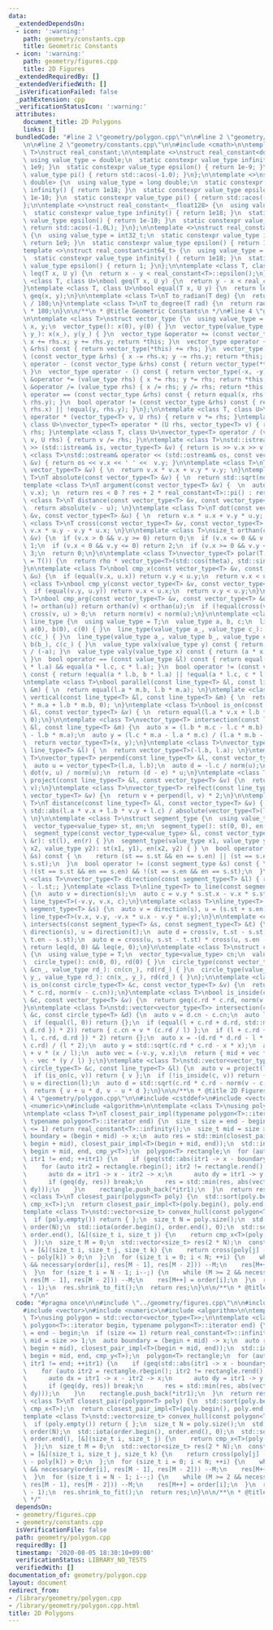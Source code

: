 ```yaml
---
data:
  _extendedDependsOn:
  - icon: ':warning:'
    path: geometry/constants.cpp
    title: Geometric Constants
  - icon: ':warning:'
    path: geometry/figures.cpp
    title: 2D Figures
  _extendedRequiredBy: []
  _extendedVerifiedWith: []
  _isVerificationFailed: false
  _pathExtension: cpp
  _verificationStatusIcon: ':warning:'
  attributes:
    document_title: 2D Polygons
    links: []
  bundledCode: "#line 2 \"geometry/polygon.cpp\"\n\n#line 2 \"geometry/figures.cpp\"\
    \n\n#line 2 \"geometry/constants.cpp\"\n\n#include <cmath>\n\ntemplate <class\
    \ T>\nstruct real_constant;\n\ntemplate <>\nstruct real_constant<double> {\n \
    \ using value_type = double;\n  static constexpr value_type infinity() { return\
    \ 1e9; }\n  static constexpr value_type epsilon() { return 1e-9; }\n  static constexpr\
    \ value_type pi() { return std::acos(-1.0); }\n};\n\ntemplate <>\nstruct real_constant<long\
    \ double> {\n  using value_type = long double;\n  static constexpr value_type\
    \ infinity() { return 1e18; }\n  static constexpr value_type epsilon() { return\
    \ 1e-10; }\n  static constexpr value_type pi() { return std::acos(-1.0L); }\n\
    };\n\ntemplate <>\nstruct real_constant<__float128> {\n  using value_type = __float128;\n\
    \  static constexpr value_type infinity() { return 1e18; }\n  static constexpr\
    \ value_type epsilon() { return 1e-10; }\n  static constexpr value_type pi() {\
    \ return std::acos(-1.0L); }\n};\n\ntemplate <>\nstruct real_constant<int32_t>\
    \ {\n  using value_type = int32_t;\n  static constexpr value_type infinity() {\
    \ return 1e9; }\n  static constexpr value_type epsilon() { return 1; }\n};\n\n\
    template <>\nstruct real_constant<int64_t> {\n  using value_type = int64_t;\n\
    \  static constexpr value_type infinity() { return 1e18; }\n  static constexpr\
    \ value_type epsilon() { return 1; }\n};\n\ntemplate <class T, class U>\nbool\
    \ leq(T x, U y) {\n  return x - y < real_constant<T>::epsilon();\n}\ntemplate\
    \ <class T, class U>\nbool geq(T x, U y) {\n  return y - x < real_constant<T>::epsilon();\n\
    }\ntemplate <class T, class U>\nbool equal(T x, U y) {\n  return leq(x, y) &&\
    \ geq(x, y);\n}\n\ntemplate <class T>\nT to_radian(T deg) {\n  return deg * real_constant<T>::pi()\
    \ / 180;\n}\ntemplate <class T>\nT to_degree(T rad) {\n  return rad / real_constant<T>::pi()\
    \ * 180;\n}\n\n/**\n * @title Geometric Constants\n */\n#line 4 \"geometry/figures.cpp\"\
    \n\ntemplate <class T>\nstruct vector_type {\n  using value_type = T;\n  value_type\
    \ x, y;\n  vector_type(): x(0), y(0) { }\n  vector_type(value_type x_, value_type\
    \ y_): x(x_), y(y_) { }\n  vector_type &operator += (const vector_type &rhs) {\
    \ x += rhs.x; y += rhs.y; return *this; }\n  vector_type operator + (const vector_type\
    \ &rhs) const { return vector_type(*this) += rhs; }\n  vector_type &operator -=\
    \ (const vector_type &rhs) { x -= rhs.x; y -= rhs.y; return *this; }\n  vector_type\
    \ operator - (const vector_type &rhs) const { return vector_type(*this) -= rhs;\
    \ }\n  vector_type operator - () const { return vector_type(-x, -y); }\n  vector_type\
    \ &operator *= (value_type rhs) { x *= rhs; y *= rhs; return *this; }\n  vector_type\
    \ &operator /= (value_type rhs) { x /= rhs; y /= rhs; return *this; }\n  bool\
    \ operator == (const vector_type &rhs) const { return equal(x, rhs.x) && equal(y,\
    \ rhs.y); }\n  bool operator != (const vector_type &rhs) const { return !equal(x,\
    \ rhs.x) || !equal(y, rhs.y); }\n};\n\ntemplate <class T, class U>\nvector_type<T>\
    \ operator * (vector_type<T> v, U rhs) { return v *= rhs; }\ntemplate <class T,\
    \ class U>\nvector_type<T> operator * (U rhs, vector_type<T> v) { return v *=\
    \ rhs; }\ntemplate <class T, class U>\nvector_type<T> operator / (vector_type<T>\
    \ v, U rhs) { return v /= rhs; }\n\ntemplate <class T>\nstd::istream& operator\
    \ >> (std::istream& is, vector_type<T> &v) { return is >> v.x >> v.y; }\ntemplate\
    \ <class T>\nstd::ostream& operator << (std::ostream& os, const vector_type<T>\
    \ &v) { return os << v.x << ' ' <<  v.y; }\n\ntemplate <class T>\nT norm(const\
    \ vector_type<T> &v) { \n  return v.x * v.x + v.y * v.y; \n}\ntemplate <class\
    \ T>\nT absolute(const vector_type<T> &v) { \n  return std::sqrt(norm(v));\n}\n\
    template <class T>\nT argument(const vector_type<T> &v) {  \n  auto res = std::atan2(v.y,\
    \ v.x); \n  return res < 0 ? res + 2 * real_constant<T>::pi() : res;\n}\n\ntemplate\
    \ <class T>\nT distance(const vector_type<T> &v, const vector_type<T> &u) { \n\
    \  return absolute(v - u); \n}\ntemplate <class T>\nT dot(const vector_type<T>\
    \ &v, const vector_type<T> &u) { \n  return v.x * u.x + v.y * u.y; \n}\ntemplate\
    \ <class T>\nT cross(const vector_type<T> &v, const vector_type<T> &u) { \n  return\
    \ v.x * u.y - v.y * u.x; \n}\n\ntemplate <class T>\nsize_t orthan(const vector_type<T>\
    \ &v) {\n  if (v.x > 0 && v.y >= 0) return 0;\n  if (v.x <= 0 && v.y > 0) return\
    \ 1;\n  if (v.x < 0 && v.y <= 0) return 2;\n  if (v.x >= 0 && v.y < 0) return\
    \ 3;\n  return 0;\n}\n\ntemplate <class T>\nvector_type<T> polar(T rho, T theta\
    \ = T()) {\n  return rho * vector_type<T>(std::cos(theta), std::sin(theta));\n\
    }\n\ntemplate <class T>\nbool cmp_x(const vector_type<T> &v, const vector_type<T>\
    \ &u) {\n  if (equal(v.x, u.x)) return v.y < u.y;\n  return v.x < u.x;\n}\ntemplate\
    \ <class T>\nbool cmp_y(const vector_type<T> &v, const vector_type<T> &u) {\n\
    \  if (equal(v.y, u.y)) return v.x < u.x;\n  return v.y < u.y;\n}\ntemplate <class\
    \ T>\nbool cmp_arg(const vector_type<T> &v, const vector_type<T> &u) {\n  if (orthan(v)\
    \ != orthan(u)) return orthan(v) < orthan(u);\n  if (!equal(cross(v, u), 0)) return\
    \ cross(v, u) > 0;\n  return norm(v) < norm(u);\n}\n\ntemplate <class T>\nstruct\
    \ line_type {\n  using value_type = T;\n  value_type a, b, c;\n  line_type():\
    \ a(0), b(0), c(0) { }\n  line_type(value_type a_, value_type c_): a(a_), b(-1),\
    \ c(c_) { }\n  line_type(value_type a_, value_type b_, value_type c_): a(a_),\
    \ b(b_), c(c_) { }\n  value_type valx(value_type y) const { return (b * y + c)\
    \ / (-a); }\n  value_type valy(value_type x) const { return (a * x + c) / (-b);\
    \ }\n  bool operator == (const value_type &l) const { return equal(a * l.b, b\
    \ * l.a) && equal(a * l.c, c * l.a); }\n  bool operator != (const value_type &l)\
    \ const { return !equal(a * l.b, b * l.a) || !equal(a * l.c, c * l.a); }\n};\n\
    \ntemplate <class T>\nbool parallel(const line_type<T> &l, const line_type<T>\
    \ &m) { \n  return equal(l.a * m.b, l.b * m.a); \n}\ntemplate <class T>\nbool\
    \ vertical(const line_type<T> &l, const line_type<T> &m) { \n  return equal(l.a\
    \ * m.a + l.b * m.b, 0); \n}\ntemplate <class T>\nbool is_on(const line_type<T>\
    \ &l, const vector_type<T> &v) { \n  return equal(l.a * v.x + l.b * v.y + l.c,\
    \ 0);\n}\n\ntemplate <class T>\nvector_type<T> intersection(const line_type<T>\
    \ &l, const line_type<T> &m) {\n  auto x = (l.b * m.c - l.c * m.b) / (l.a * m.b\
    \ - l.b * m.a);\n  auto y = (l.c * m.a - l.a * m.c) / (l.a * m.b - l.b * m.a);\n\
    \  return vector_type<T>(x, y);\n}\ntemplate <class T>\nvector_type<T> direction(const\
    \ line_type<T> &l) { \n  return vector_type<T>(-l.b, l.a); \n}\ntemplate <class\
    \ T>\nvector_type<T> perpend(const line_type<T> &l, const vector_type<T> &v) {\n\
    \  auto u = vector_type<T>(l.a, l.b);\n  auto d = -l.c / norm(u);\n  auto e =\
    \ dot(v, u) / norm(u);\n  return (d - e) * u;\n}\ntemplate <class T>\nvector_type<T>\
    \ project(const line_type<T> &l, const vector_type<T> &v) {\n  return v + perpend(l,\
    \ v);\n}\ntemplate <class T>\nvector_type<T> relfect(const line_type<T> &l, const\
    \ vector_type<T> &v) {\n  return v + perpend(l, v) * 2;\n}\n\ntemplate <class\
    \ T>\nT distance(const line_type<T> &l, const vector_type<T> &v) { \n  return\
    \ std::abs(l.a * v.x + l.b * v.y + l.c) / absolute(vector_type<T>(l.a, l.b));\
    \ \n}\n\ntemplate <class T>\nstruct segment_type {\n  using value_type = T;\n\
    \  vector_type<value_type> st, en;\n  segment_type(): st(0, 0), en(0, 0) { }\n\
    \  segment_type(const vector_type<value_type> &l, const vector_type<value_type>\
    \ &r): st(l), en(r) { }\n  segment_type(value_type x1, value_type y1, value_type\
    \ x2, value_type y2): st(x1, y1), en(x2, y2) { } \n  bool operator == (const segment_type\
    \ &s) const { \n    return (st == s.st && en == s.en) || (st == s.en && en ==\
    \ s.st);\n  }\n  bool operator != (const segment_type &s) const { \n    return\
    \ !(st == s.st && en == s.en) && !(st == s.en && en == s.st);\n  }\n};\n\ntemplate\
    \ <class T>\nvector_type<T> direction(const segment_type<T> &l) { return l.en\
    \ - l.st;; }\ntemplate <class T>\nline_type<T> to_line(const segment_type<T> &s)\
    \ {\n  auto v = direction(s);\n  auto c = v.y * s.st.x - v.x * s.st.y;\n  return\
    \ line_type<T>(-v.y, v.x, c);\n}\ntemplate <class T>\nline_type<T> bisect(const\
    \ segment_type<T> &s) {\n  auto v = direction(s), u = (s.st + s.en) / 2;\n  return\
    \ line_type<T>(v.x, v.y, -v.x * u.x - v.y * u.y);\n}\n\ntemplate <class T>\nbool\
    \ intersects(const segment_type<T> &s, const segment_type<T> &t) {\n  auto v =\
    \ direction(s), u = direction(t);\n  auto d = cross(v, t.st - s.st) * cross(v,\
    \ t.en - s.st);\n  auto e = cross(u, s.st - t.st) * cross(u, s.en - t.st);\n \
    \ return leq(d, 0) && leq(e, 0);\n}\n\ntemplate <class T>\nstruct circle_type\
    \ {\n  using value_type = T;\n  vector_type<value_type> cn;\n  value_type rd;\n\
    \  circle_type(): cn(0, 0), rd(0) { }\n  circle_type(const vector_type<value_type>\
    \ &cn_, value_type rd_): cn(cn_), rd(rd_) { }\n  circle_type(value_type x_, value_type\
    \ y_, value_type rd_): cn(x_, y_), rd(rd_) { }\n};\n\ntemplate <class T>\nbool\
    \ is_on(const circle_type<T> &c, const vector_type<T> &v) {\n  return equal(c.rd\
    \ * c.rd, norm(v - c.cn));\n}\ntemplate <class T>\nbool is_inside(const circle_type<T>\
    \ &c, const vector_type<T> &v) {\n  return geq(c.rd * c.rd, norm(v - c.cn));\n\
    }\n\ntemplate <class T>\nstd::vector<vector_type<T>> intersection(const circle_type<T>\
    \ &c, const circle_type<T> &d) {\n  auto v = d.cn - c.cn;\n  auto l = absolute(v);\n\
    \  if (equal(l, 0)) return {};\n  if (equal(l + c.rd + d.rd, std::max({ l, c.rd,\
    \ d.rd }) * 2)) return { c.cn + v * (c.rd / l) };\n  if (l + c.rd + d.rd < std::max({\
    \ l, c.rd, d.rd }) * 2) return {};\n  auto x = -(d.rd * d.rd - l * l - c.rd *\
    \ c.rd) / (l * 2);\n  auto y = std::sqrt(c.rd * c.rd - x * x);\n  auto mid = c.cn\
    \ + v * (x / l);\n  auto vec = (-v.y, v.x);\n  return { mid + vec * (y / l), mid\
    \ - vec * (y / l) };\n}\ntemplate <class T>\nstd::vector<vector_type<T>> intersection(const\
    \ circle_type<T> &c, const line_type<T> &l) {\n  auto v = project(l, c.cn);\n\
    \  if (is_on(c, v)) return { v };\n  if (!is_inside(c, v)) return {};\n  auto\
    \ u = direction(l);\n  auto d = std::sqrt(c.rd * c.rd - norm(v - c.cn)) / absolute(u);\n\
    \  return { v + u * d, v - u * d };\n}\n\n/**\n * @title 2D Figures\n */\n#line\
    \ 4 \"geometry/polygon.cpp\"\n\n#include <cstddef>\n#include <vector>\n#include\
    \ <numeric>\n#include <algorithm>\n\ntemplate <class T>\nusing polygon = std::vector<vector_type<T>>;\n\
    \ntemplate <class T>\nT closest_pair_impl(typename polygon<T>::iterator begin,\
    \ typename polygon<T>::iterator end) {\n  size_t size = end - begin;\n  if (size\
    \ <= 1) return real_constant<T>::infinity();\n  size_t mid = size >> 1;\n  auto\
    \ boundary = (begin + mid) -> x;\n  auto res = std::min(closest_pair_impl<T>(begin,\
    \ begin + mid), closest_pair_impl<T>(begin + mid, end));\n  std::inplace_merge(begin,\
    \ begin + mid, end, cmp_y<T>);\n  polygon<T> rectangle;\n  for (auto itr1 = begin;\
    \ itr1 != end; ++itr1) {\n    if (geq(std::abs(itr1 -> x - boundary), res)) continue;\n\
    \    for (auto itr2 = rectangle.rbegin(); itr2 != rectangle.rend(); ++itr2) {\n\
    \      auto dx = itr1 -> x - itr2 -> x;\n      auto dy = itr1 -> y - itr2 -> y;\n\
    \      if (geq(dy, res)) break;\n      res = std::min(res, abs(vector_type<T>(dx,\
    \ dy)));\n    }\n    rectangle.push_back(*itr1);\n  }\n  return res;\n}\n\ntemplate\
    \ <class T>\nT closest_pair(polygon<T> poly) {\n  std::sort(poly.begin(), poly.end(),\
    \ cmp_x<T>);\n  return closest_pair_impl<T>(poly.begin(), poly.end());\n}\n\n\
    template <class T>\nstd::vector<size_t> convex_hull(const polygon<T> &poly) {\n\
    \  if (poly.empty()) return { };\n  size_t N = poly.size();\n  std::vector<size_t>\
    \ order(N);\n  std::iota(order.begin(), order.end(), 0);\n  std::sort(order.begin(),\
    \ order.end(), [&](size_t i, size_t j) {\n    return cmp_x<T>(poly[i], poly[j]);\n\
    \  });\n  size_t M = 0;\n  std::vector<size_t> res(2 * N);\n  const auto necessary\
    \ = [&](size_t i, size_t j, size_t k) {\n    return cross(poly[j] - poly[k], poly[i]\
    \ - poly[k]) > 0;\n  };\n  for (size_t i = 0; i < N; ++i) {\n    while (M >= 2\
    \ && necessary(order[i], res[M - 1], res[M - 2])) --M;\n    res[M++] = order[i];\n\
    \  }\n  for (size_t i = N - 1; i--;) {\n    while (M >= 2 && necessary(order[i],\
    \ res[M - 1], res[M - 2])) --M;\n    res[M++] = order[i];\n  }\n  res.resize(M\
    \ - 1);\n  res.shrink_to_fit();\n  return res;\n}\n\n/**\n * @title 2D Polygons\n\
    \ */\n"
  code: "#pragma once\n\n#include \"../geometry/figures.cpp\"\n\n#include <cstddef>\n\
    #include <vector>\n#include <numeric>\n#include <algorithm>\n\ntemplate <class\
    \ T>\nusing polygon = std::vector<vector_type<T>>;\n\ntemplate <class T>\nT closest_pair_impl(typename\
    \ polygon<T>::iterator begin, typename polygon<T>::iterator end) {\n  size_t size\
    \ = end - begin;\n  if (size <= 1) return real_constant<T>::infinity();\n  size_t\
    \ mid = size >> 1;\n  auto boundary = (begin + mid) -> x;\n  auto res = std::min(closest_pair_impl<T>(begin,\
    \ begin + mid), closest_pair_impl<T>(begin + mid, end));\n  std::inplace_merge(begin,\
    \ begin + mid, end, cmp_y<T>);\n  polygon<T> rectangle;\n  for (auto itr1 = begin;\
    \ itr1 != end; ++itr1) {\n    if (geq(std::abs(itr1 -> x - boundary), res)) continue;\n\
    \    for (auto itr2 = rectangle.rbegin(); itr2 != rectangle.rend(); ++itr2) {\n\
    \      auto dx = itr1 -> x - itr2 -> x;\n      auto dy = itr1 -> y - itr2 -> y;\n\
    \      if (geq(dy, res)) break;\n      res = std::min(res, abs(vector_type<T>(dx,\
    \ dy)));\n    }\n    rectangle.push_back(*itr1);\n  }\n  return res;\n}\n\ntemplate\
    \ <class T>\nT closest_pair(polygon<T> poly) {\n  std::sort(poly.begin(), poly.end(),\
    \ cmp_x<T>);\n  return closest_pair_impl<T>(poly.begin(), poly.end());\n}\n\n\
    template <class T>\nstd::vector<size_t> convex_hull(const polygon<T> &poly) {\n\
    \  if (poly.empty()) return { };\n  size_t N = poly.size();\n  std::vector<size_t>\
    \ order(N);\n  std::iota(order.begin(), order.end(), 0);\n  std::sort(order.begin(),\
    \ order.end(), [&](size_t i, size_t j) {\n    return cmp_x<T>(poly[i], poly[j]);\n\
    \  });\n  size_t M = 0;\n  std::vector<size_t> res(2 * N);\n  const auto necessary\
    \ = [&](size_t i, size_t j, size_t k) {\n    return cross(poly[j] - poly[k], poly[i]\
    \ - poly[k]) > 0;\n  };\n  for (size_t i = 0; i < N; ++i) {\n    while (M >= 2\
    \ && necessary(order[i], res[M - 1], res[M - 2])) --M;\n    res[M++] = order[i];\n\
    \  }\n  for (size_t i = N - 1; i--;) {\n    while (M >= 2 && necessary(order[i],\
    \ res[M - 1], res[M - 2])) --M;\n    res[M++] = order[i];\n  }\n  res.resize(M\
    \ - 1);\n  res.shrink_to_fit();\n  return res;\n}\n\n/**\n * @title 2D Polygons\n\
    \ */"
  dependsOn:
  - geometry/figures.cpp
  - geometry/constants.cpp
  isVerificationFile: false
  path: geometry/polygon.cpp
  requiredBy: []
  timestamp: '2020-08-05 18:30:10+09:00'
  verificationStatus: LIBRARY_NO_TESTS
  verifiedWith: []
documentation_of: geometry/polygon.cpp
layout: document
redirect_from:
- /library/geometry/polygon.cpp
- /library/geometry/polygon.cpp.html
title: 2D Polygons
---
```

